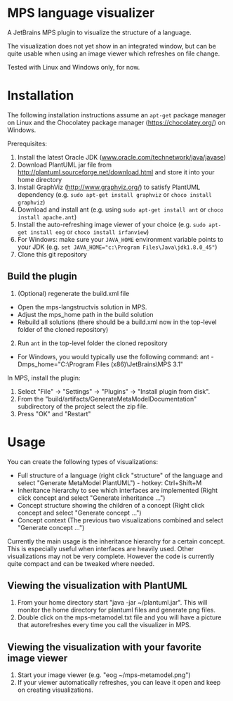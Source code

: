 MPS language visualizer
======================

A JetBrains MPS plugin to visualize the structure of a language.

The visualization does not yet show in an integrated window, but can be quite usable when using an image viewer which refreshes on file change.

Tested with Linux and Windows only, for now.

# Installation
The following installation instructions assume an ```apt-get``` package manager on Linux and the Chocolatey package manager (https://chocolatey.org/) on Windows.

Prerequisites:

1. Install the latest Oracle JDK (www.oracle.com/technetwork/java/javase)
2. Download PlantUML jar file from http://plantuml.sourceforge.net/download.html and store it into your home directory
3. Install GraphViz (http://www.graphviz.org/) to satisfy PlantUML dependency (e.g. ```sudo apt-get install graphviz``` or ```choco install graphviz```)
4. Download and install ant (e.g. using ```sudo apt-get install ant``` or ```choco install apache.ant```)
5. Install the auto-refreshing image viewer of your choice (e.g. ```sudo apt-get install eog``` or ```choco install irfanview```)
6. For Windows: make sure your ```JAVA_HOME``` environment variable points to your JDK (e.g. ```set JAVA_HOME="c:\Program Files\Java\jdk1.8.0_45"```) 
7. Clone this git repository

## Build the plugin
1. (Optional) regenerate the build.xml file
 * Open the mps-langstructvis solution in MPS.
 * Adjust the mps_home path in the build solution
 * Rebuild all solutions (there should be a build.xml now in the top-level folder of the cloned repository)
2. Run ```ant``` in the top-level folder the cloned repository
 * For Windows, you would typically use the following command: ant -Dmps_home="C:\Program Files (x86)\JetBrains\MPS 3.1"

In MPS, install the plugin:

1. Select "File" -> "Settings" -> "Plugins" -> "Install plugin from disk".
2. From the "build/artifacts/GenerateMetaModelDocumentation" subdirectory of the project select the zip file.
3. Press "OK" and "Restart"

# Usage
You can create the following types of visualizations:

* Full structure of a language (right click "structure" of the language and select "Generate MetaModel PlantUML") - hotkey: Ctrl+Shift+M
* Inheritance hierarchy to see which interfaces are implemented (Right click concept and select "Generate inheritance ...")
* Concept structure showing the children of a concept (Right click concept and select "Generate concept ...")
* Concept context (The previous two visualizations combined and select "Generate concept ...")

Currently the main usage is the inheritance hierarchy for a certain concept. This is especially useful when interfaces are heavily used.
Other visualizations may not be very complete. However the code is currently quite compact and can be tweaked where needed.

## Viewing the visualization with PlantUML
1. From your home directory start "java -jar ~/plantuml.jar". This will monitor the home directory for plantuml files and generate png files.
2. Double click on the mps-metamodel.txt file and you will have a picture that autorefreshes every time you call the visualizer in MPS.

## Viewing the visualization with your favorite image viewer
1. Start your image viewer (e.g. "eog ~/mps-metamodel.png")
2. If your viewer automatically refreshes, you can leave it open and keep on creating visualizations.

